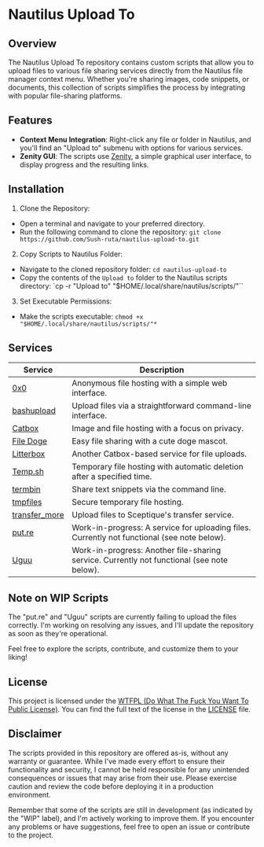 Nautilus Upload To
==================

Overview
--------

The Nautilus Upload To repository contains custom scripts that allow you to upload files to various file sharing services directly from the Nautilus file manager context menu. Whether you're sharing images, code snippets, or documents, this collection of scripts simplifies the process by integrating with popular file-sharing platforms.

Features
--------

-   **Context Menu Integration**: Right-click any file or folder in Nautilus, and you'll find an "Upload to" submenu with options for various services.
-   **Zenity GUI**: The scripts use [Zenity](https://help.gnome.org/users/zenity/stable/), a simple graphical user interface, to display progress and the resulting links.

Installation
------------

1. Clone the Repository:
  - Open a terminal and navigate to your preferred directory.
  - Run the following command to clone the repository:
  `git clone https://github.com/Sush-ruta/nautilus-upload-to.git`
  
2. Copy Scripts to Nautilus Folder:
  - Navigate to the cloned repository folder:
  `cd nautilus-upload-to`
  - Copy the contents of the `Upload to` folder to the Nautilus scripts directory:
  `cp -r "Upload to" "$HOME/.local/share/nautilus/scripts/"``

3. Set Executable Permissions:
  - Make the scripts executable:
  `chmod +x "$HOME/.local/share/nautilus/scripts/"*`

Services
--------

| Service | Description |
| --- | --- |
| [0x0](https://0x0.st/) | Anonymous file hosting with a simple web interface. |
| [bashupload](https://bashupload.com/) | Upload files via a straightforward command-line interface. |
| [Catbox](https://catbox.moe/) | Image and file hosting with a focus on privacy. |
| [File Doge](https://filedoge.com/) | Easy file sharing with a cute doge mascot. |
| [Litterbox](https://litterbox.catbox.moe/) | Another Catbox-based service for file uploads. |
| [Temp.sh](https://temp.sh/) | Temporary file hosting with automatic deletion after a specified time. |
| [termbin](https://termbin.com/) | Share text snippets via the command line. |
| [tmpfiles](https://tmpfiles.org/) | Secure temporary file hosting. |
| [transfer_more](https://up.sceptique.eu/) | Upload files to Sceptique's transfer service. |
| [put.re](https://put.re/) | Work-in-progress: A service for uploading files. Currently not functional (see note below). |
| [Uguu](https://uguu.se/) | Work-in-progress: Another file-sharing service. Currently not functional (see note below). |

Note on WIP Scripts
-------------------

The "put.re" and "Uguu" scripts are currently failing to upload the files correctly. I'm working on resolving any issues, and I'll update the repository as soon as they're operational.

Feel free to explore the scripts, contribute, and customize them to your liking!

License
-------

This project is licensed under the [WTFPL (Do What The Fuck You Want To Public License)](https://github.com/Sush-ruta/custom-desktop/blob/main/LICENSE). You can find the full text of the license in the [LICENSE](https://github.com/Sush-ruta/nautilus-upload-to/blob/main/LICENSE) file.

Disclaimer
----------

The scripts provided in this repository are offered as-is, without any warranty or guarantee. While I've made every effort to ensure their functionality and security, I cannot be held responsible for any unintended consequences or issues that may arise from their use. Please exercise caution and review the code before deploying it in a production environment.

Remember that some of the scripts are still in development (as indicated by the "WIP" label), and I'm actively working to improve them. If you encounter any problems or have suggestions, feel free to open an issue or contribute to the project.
